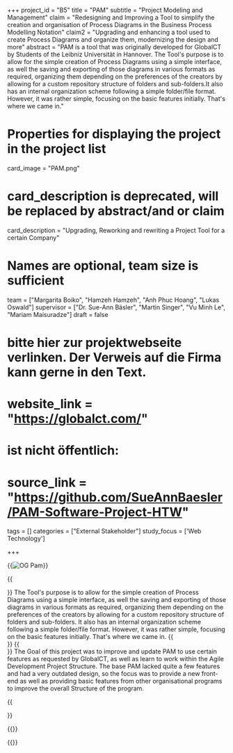+++
project_id = "B5"
title = "PAM"
subtitle = "Project Modeling and Management"
claim = "Redesigning and Improving a Tool to simplify the creation and organisation of Process Diagrams in the Business Process Modelling Notation"
claim2 = "Upgrading and enhancing a tool used to create Process Diagrams and organize them, modernizing the design and more"
abstract = "PAM is a tool that was originally developed for GlobalCT by Students of the Leibniz Universität in Hannover. The Tool's purpose is to allow for the simple creation of Process Diagrams using a simple interface, as well the saving and exporting of those diagrams in various formats as required, organizing them depending on the preferences of the creators by allowing for a custom repository structure of folders and sub-folders.It also has an internal organization scheme following a simple folder/file format. However, it was rather simple, focusing on the basic features initially. That's where we came in."

# Properties for displaying the project in the project list
card_image = "PAM.png"
# card_description is deprecated, will be replaced by abstract/and or claim
card_description = "Upgrading, Reworking and rewriting a Project Tool for a certain Company" 
# Names are optional, team size is sufficient
team = ["Margarita Boiko", "Hamzeh Hamzeh", "Anh Phuc Hoang", "Lukas Oswald"]
supervisor = ["Dr. Sue-Ann Bäsler", "Martin Singer", "Vu Minh Le", "Mariam Maisuradze"]
draft = false

# bitte hier zur projektwebseite verlinken. Der Verweis auf die Firma kann gerne in den Text.
# website_link = "https://globalct.com/"
# ist nicht öffentlich:
# source_link = "https://github.com/SueAnnBaesler/PAM-Software-Project-HTW"

tags = []
categories = ["External Stakeholder"]
study_focus = ['Web Technology']

+++

<!-- PAM was originally developed for GlobalCT by Students of the Leibniz Universität in Hannover. -->


{{<image src="PAM.png" alt="OG Pam">}}


{{<section title="Background">}}
The Tool's purpose is to allow for the simple creation of Process Diagrams using a simple interface, as well the saving and exporting of those diagrams in various formats as required, organizing them depending on the preferences of the creators by allowing for a custom repository structure of folders and sub-folders.
It also has an internal organization scheme following a simple folder/file format. However, it was rather simple, focusing on the basic features initially. That's where we came in.
{{</section>}}
{{<section title="Our Goal">}}
The Goal of this project was to improve and update PAM to use certain features as requested by GlobalCT, as well as learn to work within the Agile Development Project Structure. 
The base PAM lacked quite a few features and had a very outdated design, so the focus was to provide a new front-end as well as providing basic features from other organisational programs to improve the overall Structure of the program.

{{</section>}}

<!--
{{<section title="The team">}}

{{</section>}} 
-->
{{<gallery>}}

{{</gallery>}}

